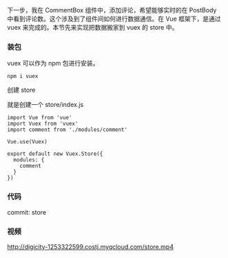 下一步，我在 CommentBox 组件中，添加评论，希望能够实时的在 PostBody 中看到评论数。这个涉及到了组件间如何进行数据通信。在 Vue 框架下，是通过 vuex 来完成的。本节先来实现把数据搬家到 vuex 的 store 中。

### 装包

vuex 可以作为 npm 包进行安装。
```
npm i vuex
```
创建 store

就是创建一个 store/index.js
```
import Vue from 'vue'
import Vuex from 'vuex'
import comment from './modules/comment'

Vue.use(Vuex)

export default new Vuex.Store({
  modules: {
    comment
  }
})
```
### 代码

commit: store

### 视频

http://digicity-1253322599.costj.myqcloud.com/store.mp4
